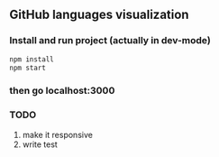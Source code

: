 ## GitHub languages visualization

### Install and run project (actually in dev-mode)
```js
npm install
npm start
```

### then go localhost:3000

### TODO
1. make it responsive
2. write test
